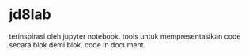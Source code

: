 # jd8lab
terinspirasi oleh jupyter notebook. tools untuk mempresentasikan code secara blok demi blok. code in document.
